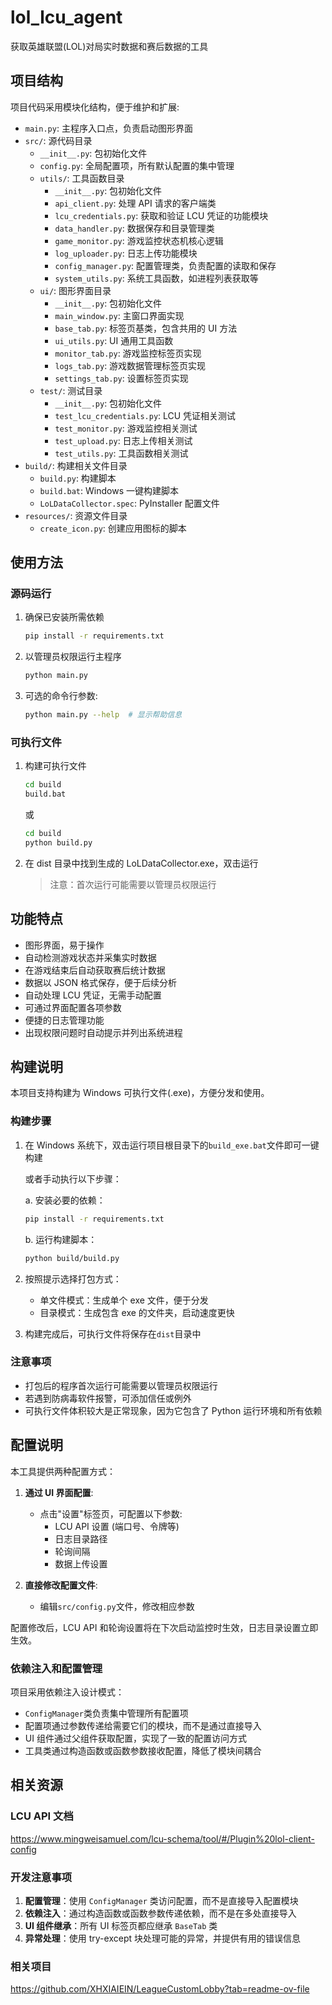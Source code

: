 # lol_lcu_agent

获取英雄联盟(LOL)对局实时数据和赛后数据的工具

## 项目结构

项目代码采用模块化结构，便于维护和扩展:

- `main.py`: 主程序入口点，负责启动图形界面
- `src/`: 源代码目录
  - `__init__.py`: 包初始化文件
  - `config.py`: 全局配置项，所有默认配置的集中管理
  - `utils/`: 工具函数目录
    - `__init__.py`: 包初始化文件
    - `api_client.py`: 处理 API 请求的客户端类
    - `lcu_credentials.py`: 获取和验证 LCU 凭证的功能模块
    - `data_handler.py`: 数据保存和目录管理类
    - `game_monitor.py`: 游戏监控状态机核心逻辑
    - `log_uploader.py`: 日志上传功能模块
    - `config_manager.py`: 配置管理类，负责配置的读取和保存
    - `system_utils.py`: 系统工具函数，如进程列表获取等
  - `ui/`: 图形界面目录
    - `__init__.py`: 包初始化文件
    - `main_window.py`: 主窗口界面实现
    - `base_tab.py`: 标签页基类，包含共用的 UI 方法
    - `ui_utils.py`: UI 通用工具函数
    - `monitor_tab.py`: 游戏监控标签页实现
    - `logs_tab.py`: 游戏数据管理标签页实现
    - `settings_tab.py`: 设置标签页实现
  - `test/`: 测试目录
    - `__init__.py`: 包初始化文件
    - `test_lcu_credentials.py`: LCU 凭证相关测试
    - `test_monitor.py`: 游戏监控相关测试
    - `test_upload.py`: 日志上传相关测试
    - `test_utils.py`: 工具函数相关测试
- `build/`: 构建相关文件目录
  - `build.py`: 构建脚本
  - `build.bat`: Windows 一键构建脚本
  - `LoLDataCollector.spec`: PyInstaller 配置文件
- `resources/`: 资源文件目录
  - `create_icon.py`: 创建应用图标的脚本

## 使用方法

### 源码运行

1. 确保已安装所需依赖

   ```bash
   pip install -r requirements.txt
   ```

2. 以管理员权限运行主程序

   ```bash
   python main.py
   ```

3. 可选的命令行参数:
   ```bash
   python main.py --help  # 显示帮助信息
   ```

### 可执行文件

1. 构建可执行文件

   ```bash
   cd build
   build.bat
   ```

   或

   ```bash
   cd build
   python build.py
   ```

2. 在 dist 目录中找到生成的 LoLDataCollector.exe，双击运行
   > 注意：首次运行可能需要以管理员权限运行

## 功能特点

- 图形界面，易于操作
- 自动检测游戏状态并采集实时数据
- 在游戏结束后自动获取赛后统计数据
- 数据以 JSON 格式保存，便于后续分析
- 自动处理 LCU 凭证，无需手动配置
- 可通过界面配置各项参数
- 便捷的日志管理功能
- 出现权限问题时自动提示并列出系统进程

## 构建说明

本项目支持构建为 Windows 可执行文件(.exe)，方便分发和使用。

### 构建步骤

1. 在 Windows 系统下，双击运行项目根目录下的`build_exe.bat`文件即可一键构建

   或者手动执行以下步骤：

   a. 安装必要的依赖：

   ```bash
   pip install -r requirements.txt
   ```

   b. 运行构建脚本：

   ```bash
   python build/build.py
   ```

2. 按照提示选择打包方式：

   - 单文件模式：生成单个 exe 文件，便于分发
   - 目录模式：生成包含 exe 的文件夹，启动速度更快

3. 构建完成后，可执行文件将保存在`dist`目录中

### 注意事项

- 打包后的程序首次运行可能需要以管理员权限运行
- 若遇到防病毒软件报警，可添加信任或例外
- 可执行文件体积较大是正常现象，因为它包含了 Python 运行环境和所有依赖

## 配置说明

本工具提供两种配置方式：

1. **通过 UI 界面配置**:

   - 点击"设置"标签页，可配置以下参数:
     - LCU API 设置 (端口号、令牌等)
     - 日志目录路径
     - 轮询间隔
     - 数据上传设置

2. **直接修改配置文件**:
   - 编辑`src/config.py`文件，修改相应参数

配置修改后，LCU API 和轮询设置将在下次启动监控时生效，日志目录设置立即生效。

### 依赖注入和配置管理

项目采用依赖注入设计模式：

- `ConfigManager`类负责集中管理所有配置项
- 配置项通过参数传递给需要它们的模块，而不是通过直接导入
- UI 组件通过父组件获取配置，实现了一致的配置访问方式
- 工具类通过构造函数或函数参数接收配置，降低了模块间耦合

## 相关资源

### LCU API 文档

https://www.mingweisamuel.com/lcu-schema/tool/#/Plugin%20lol-client-config

### 开发注意事项

1. **配置管理**：使用 `ConfigManager` 类访问配置，而不是直接导入配置模块
2. **依赖注入**：通过构造函数或函数参数传递依赖，而不是在多处直接导入
3. **UI 组件继承**：所有 UI 标签页都应继承 `BaseTab` 类
4. **异常处理**：使用 try-except 块处理可能的异常，并提供有用的错误信息

### 相关项目

https://github.com/XHXIAIEIN/LeagueCustomLobby?tab=readme-ov-file
